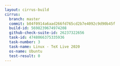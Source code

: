 ```yaml
---
layout: cirrus-build
cirrus:
  branch: master
  commit: b04f0914a6aad266fd765cd2b7e4092c9d90b45f
  build-id: 5698239674974208
  github-check-suite-id: 26237322656
  task-id: 4748066375335936
  task-number: 3
  task-name: Linux - TeX Live 2020
  os-name: Ubuntu
  test-result: 0
---
```

